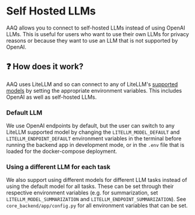 # Self Hosted LLMs

AAQ allows you to connect to self-hosted LLMs instead of using OpenAI LLMs. This is useful for users who want to use their own LLMs for privacy reasons or because they want to use an LLM that is not supported by OpenAI.

## :question: How does it work?

AAQ uses LiteLLM and so can connect to any of LiteLLM's [supported models](https://docs.litellm.ai/docs/providers) by setting the appropriate environment variables. This includes OpenAI as well as self-hosted LLMs.

### Default LLM

We use OpenAI endpoints by default, but the user can switch to any LiteLLM supported model by changing the `LITELLM_MODEL_DEFAULT` and `LITELLM_ENDPOINT_DEFAULT` environment variables in the terminal before running the backend app in development mode, or in the `.env` file that is loaded for the docker-compose deployment.

### Using a different LLM for each task

We also support using different models for different LLM tasks instead of using the default model for all tasks. These can be set through their respective environment variables (e.g. for summarization, set `LITELLM_MODEL_SUMMARIZATION` and `LITELLM_ENDPOINT_SUMMARIZATION`). See `core_backend/app/config.py` for all environment variables that can be set.
